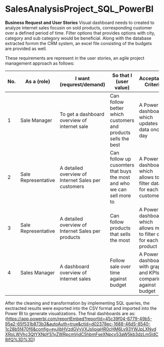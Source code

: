 # SalesAnalysisProject_SQL_PowerBI

**Business Request and User Stories**
Visual dashboard needs to created to analyze internet sales focusin on sold products, corresponding customer over a defined period of time. Filter options that provides options with city, category and sub category would be beneficial. Along with the database extracted formm the CRM system, an excel file consisting of the budgets are provided as well.

These requirements are represent in the user stories, an agile project management approach as follows:

| No. | As a (role) | I want (requrest/demand) | So that I (user value) | Acceptance Criteria |
| --- | ---         | ---                      | ---                    | ---                 |
| 1   | Sale Manager |To get a dashboard overview of internet sale | Can follow better which customers and products sells the best | A Power BI dashboard which updates data once a day
| 2   | Sale Representative | A detailed overview of Internet Sales per customers | Can follow up cusomters that buys the most and who we can sell more to | A Power BI dashboard which allows to filter data for each customer
| 3   | Sale Representative | A detailed overview of Internet Sales per products | Can follow products that sells the most | A Power BI dashboard which allows me to filter data for each product
| 4   | Sales Manager |A dashboard overview of internet sales | Follow sale over time against budget | A Power BI dashboard with graphs and KPIs comparing against budget

After the cleaning and transformation by implementing SQL queries, the exctracted results were exported into the CSV format and imported into the Power BI to generate visualizations. The final dashboards are as: (https://app.powerbi.com/reportEmbed?reportId=45c39f04-6779-49b5-95a2-65f531b873b3&autoAuth=true&ctid=d02378ec-1688-46d5-8540-1c28b5f470f6&config=eyJjbHVzdGVyVXJsIjoiaHR0cHM6Ly93YWJpLXNvdXRoLWVhc3QtYXNpYS1yZWRpcmVjdC5hbmFseXNpcy53aW5kb3dzLm5ldC8ifQ%3D%3D)
